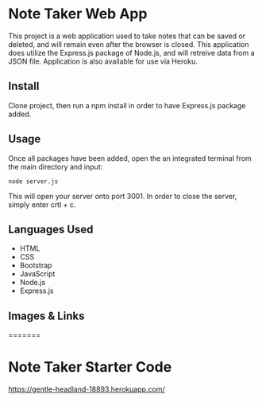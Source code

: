 
# Note Taker Web App

This project is a web application used to take notes that can be saved or deleted, and will remain even after the browser is closed. This application does utilize the Express.js package of Node.js, and will retreive data from a JSON file. Application is also available for use via Heroku.

## Install

Clone project, then run a npm install in order to have Express.js package added.

## Usage

Once all packages have been added, open the an integrated terminal from the main directory and input:

```
node server.js
```

This will open your server onto port 3001. In order to close the server, simply enter crtl + c.

## Languages Used

- HTML
- CSS
- Bootstrap
- JavaScript
- Node.js
- Express.js

## Images & Links
=======
# Note Taker Starter Code

https://gentle-headland-18893.herokuapp.com/